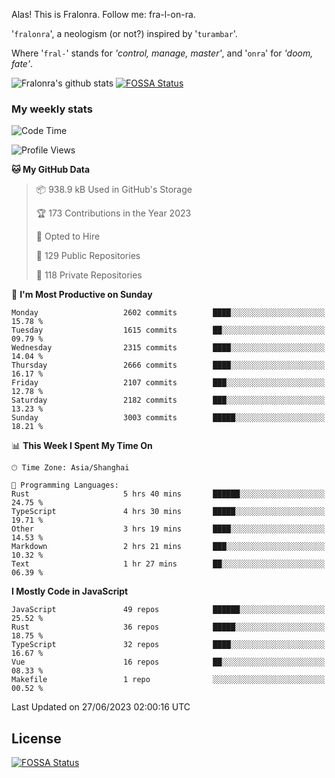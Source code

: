 Alas! This is Fralonra. Follow me: fra-l-on-ra.

'`fralonra`', a neologism (or not?) inspired by '`turambar`'.

Where '`fral-`' stands for *'control, manage, master'*, and '`onra`' for *'doom, fate'*.

![Fralonra's github stats](https://github-readme-stats.vercel.app/api?username=fralonra)
[![FOSSA Status](https://app.fossa.com/api/projects/git%2Bgithub.com%2Ffralonra%2Ffralonra.svg?type=shield)](https://app.fossa.com/projects/git%2Bgithub.com%2Ffralonra%2Ffralonra?ref=badge_shield)

### My weekly stats

<!--START_SECTION:waka-->
![Code Time](http://img.shields.io/badge/Code%20Time-3%2C614%20hrs%207%20mins-blue)

![Profile Views](http://img.shields.io/badge/Profile%20Views-0-blue)

**🐱 My GitHub Data** 

> 📦 938.9 kB Used in GitHub's Storage 
 > 
> 🏆 173 Contributions in the Year 2023
 > 
> 💼 Opted to Hire
 > 
> 📜 129 Public Repositories 
 > 
> 🔑 118 Private Repositories 
 > 
📅 **I'm Most Productive on Sunday** 

```text
Monday                   2602 commits        ████░░░░░░░░░░░░░░░░░░░░░   15.78 % 
Tuesday                  1615 commits        ██░░░░░░░░░░░░░░░░░░░░░░░   09.79 % 
Wednesday                2315 commits        ████░░░░░░░░░░░░░░░░░░░░░   14.04 % 
Thursday                 2666 commits        ████░░░░░░░░░░░░░░░░░░░░░   16.17 % 
Friday                   2107 commits        ███░░░░░░░░░░░░░░░░░░░░░░   12.78 % 
Saturday                 2182 commits        ███░░░░░░░░░░░░░░░░░░░░░░   13.23 % 
Sunday                   3003 commits        █████░░░░░░░░░░░░░░░░░░░░   18.21 % 
```


📊 **This Week I Spent My Time On** 

```text
🕑︎ Time Zone: Asia/Shanghai

💬 Programming Languages: 
Rust                     5 hrs 40 mins       ██████░░░░░░░░░░░░░░░░░░░   24.75 % 
TypeScript               4 hrs 30 mins       █████░░░░░░░░░░░░░░░░░░░░   19.71 % 
Other                    3 hrs 19 mins       ████░░░░░░░░░░░░░░░░░░░░░   14.53 % 
Markdown                 2 hrs 21 mins       ███░░░░░░░░░░░░░░░░░░░░░░   10.32 % 
Text                     1 hr 27 mins        ██░░░░░░░░░░░░░░░░░░░░░░░   06.39 % 
```

**I Mostly Code in JavaScript** 

```text
JavaScript               49 repos            ██████░░░░░░░░░░░░░░░░░░░   25.52 % 
Rust                     36 repos            █████░░░░░░░░░░░░░░░░░░░░   18.75 % 
TypeScript               32 repos            ████░░░░░░░░░░░░░░░░░░░░░   16.67 % 
Vue                      16 repos            ██░░░░░░░░░░░░░░░░░░░░░░░   08.33 % 
Makefile                 1 repo              ░░░░░░░░░░░░░░░░░░░░░░░░░   00.52 % 
```




 Last Updated on 27/06/2023 02:00:16 UTC
<!--END_SECTION:waka-->

## License
[![FOSSA Status](https://app.fossa.com/api/projects/git%2Bgithub.com%2Ffralonra%2Ffralonra.svg?type=large)](https://app.fossa.com/projects/git%2Bgithub.com%2Ffralonra%2Ffralonra?ref=badge_large)